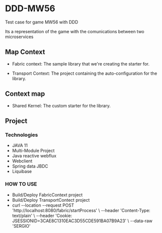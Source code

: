 # DDD-MW56
Test case for game MW56 with DDD

Its a representation of the game with the comunications between two microservices 

## Map Context

- Fabric context: The sample library that we're creating the starter for.

- Transport Context: The project containing the auto-configuration for the library.

## Context map

- Shared Kernel: The custom starter for the library.



## Project 

### Technologies

- JAVA 11 
- Multi-Module Project
- Java reactive webflux
- Webclient
- Spring data JBDC
- Liquibase

### HOW TO USE

- Build/Deploy FabricContext project 
- Build/Deploy TransportContect project
- curl --location --request POST 'http://localhost:8080/fabric/startProcess' \ --header 'Content-Type: text/plain' \ --header 'Cookie: JSESSIONID=3CAE8C1310EAC3D55CDE591BA07B9A23' \ --data-raw 'SERGIO'
